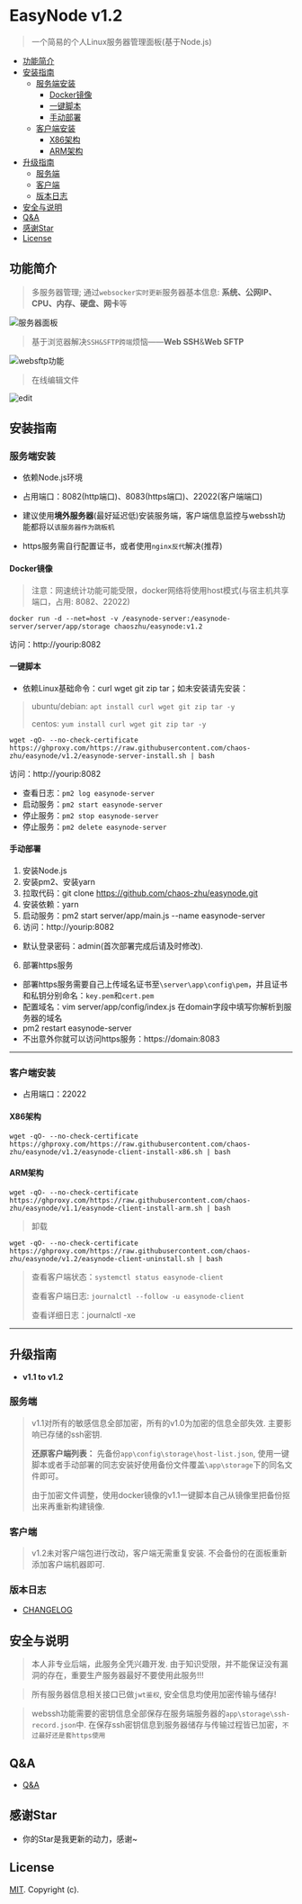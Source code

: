 # EasyNode v1.2

> 一个简易的个人Linux服务器管理面板(基于Node.js)

<!-- - [EasyNode](#easynode) -->
  - [功能简介](#功能简介)
  - [安装指南](#安装指南)
    - [服务端安装](#服务端安装)
      - [Docker镜像](#docker镜像)
      - [一键脚本](#一键脚本)
      - [手动部署](#手动部署)
    - [客户端安装](#客户端安装)
      - [X86架构](#x86架构)
      - [ARM架构](#arm架构)
  - [升级指南](#升级指南)
    - [服务端](#服务端)
    - [客户端](#客户端)
    - [版本日志](#版本日志)
  - [安全与说明](#安全与说明)
  - [Q&A](#qa)
  - [感谢Star](#感谢star)
  - [License](#license)

## 功能简介

> 多服务器管理; 通过`websocker实时更新`服务器基本信息: **系统、公网IP、CPU、内存、硬盘、网卡**等

![服务器面板](./images/v1.2-1.png)

> 基于浏览器解决`SSH&SFTP跨端`烦恼——**Web SSH**&**Web SFTP**


![websftp功能](./images/v1.2-2.png)

> 在线编辑文件

![edit](./images/v1.2-3.png)

## 安装指南

### 服务端安装

- 依赖Node.js环境

- 占用端口：8082(http端口)、8083(https端口)、22022(客户端端口)

- 建议使用**境外服务器**(最好延迟低)安装服务端，客户端信息监控与webssh功能都将以`该服务器作为跳板机`

- https服务需自行配置证书，或者使用`nginx反代`解决(推荐)

#### Docker镜像

> 注意：网速统计功能可能受限，docker网络将使用host模式(与宿主机共享端口，占用: 8082、22022)

```shell
docker run -d --net=host -v /easynode-server:/easynode-server/server/app/storage chaoszhu/easynode:v1.2
```

访问：http://yourip:8082

#### 一键脚本

- 依赖Linux基础命令：curl wget git zip tar；如未安装请先安装：

> ubuntu/debian: `apt install curl wget git zip tar -y`
>
> centos: `yum install curl wget git zip tar -y`

```shell
wget -qO- --no-check-certificate https://ghproxy.com/https://raw.githubusercontent.com/chaos-zhu/easynode/v1.2/easynode-server-install.sh | bash
```

访问：http://yourip:8082

- 查看日志：`pm2 log easynode-server`
- 启动服务：`pm2 start easynode-server`
- 停止服务：`pm2 stop easynode-server`
- 停止服务：`pm2 delete easynode-server`

#### 手动部署

1. 安装Node.js
2. 安装pm2、安装yarn
3. 拉取代码：git clone https://github.com/chaos-zhu/easynode.git
4. 安装依赖：yarn
5. 启动服务：pm2 start server/app/main.js --name easynode-server
6. 访问：http://yourip:8082

- 默认登录密码：admin(首次部署完成后请及时修改).

6. 部署https服务
- 部署https服务需要自己上传域名证书至`\server\app\config\pem`，并且证书和私钥分别命名：`key.pem`和`cert.pem`
- 配置域名：vim server/app/config/index.js  在domain字段中填写你解析到服务器的域名
- pm2 restart easynode-server
- 不出意外你就可以访问https服务：https://domain:8083

---

### 客户端安装

- 占用端口：22022

#### X86架构

```shell
wget -qO- --no-check-certificate https://ghproxy.com/https://raw.githubusercontent.com/chaos-zhu/easynode/v1.2/easynode-client-install-x86.sh | bash
```

#### ARM架构

```shell
wget -qO- --no-check-certificate https://ghproxy.com/https://raw.githubusercontent.com/chaos-zhu/easynode/v1.1/easynode-client-install-arm.sh | bash
```

> 卸载

```shell
wget -qO- --no-check-certificate https://ghproxy.com/https://raw.githubusercontent.com/chaos-zhu/easynode/v1.2/easynode-client-uninstall.sh | bash
```

> 查看客户端状态：`systemctl status easynode-client`
>
> 查看客户端日志: `journalctl --follow -u easynode-client`
>
> 查看详细日志：journalctl -xe

---

## 升级指南

- **v1.1 to v1.2**

### 服务端

> v1.1对所有的敏感信息全部加密，所有的v1.0为加密的信息全部失效. 主要影响已存储的ssh密钥.
>
> **还原客户端列表：** 先备份`app\config\storage\host-list.json`, 使用一键脚本或者手动部署的同志安装好使用备份文件覆盖`\app\storage`下的同名文件即可。
>
> 由于加密文件调整，使用docker镜像的v1.1一键脚本自己从镜像里把备份抠出来再重新构建镜像.

### 客户端

> v1.2未对客户端包进行改动，客户端无需重复安装. 不会备份的在面板重新添加客户端机器即可.

### 版本日志

- [CHANGELOG](./CHANGELOG.md)

## 安全与说明

> 本人非专业后端，此服务全凭兴趣开发. 由于知识受限，并不能保证没有漏洞的存在，重要生产服务器最好不要使用此服务!!!

> 所有服务器信息相关接口已做`jwt鉴权`, 安全信息均使用加密传输与储存!

> webssh功能需要的密钥信息全部保存在服务端服务器的`app\storage\ssh-record.json`中. 在保存ssh密钥信息到服务器储存与传输过程皆已加密，`不过最好还是套https使用`

## Q&A

- [Q&A](./Q%26A.md)

## 感谢Star

- 你的Star是我更新的动力，感谢~

## License

[MIT](LICENSE). Copyright (c).
